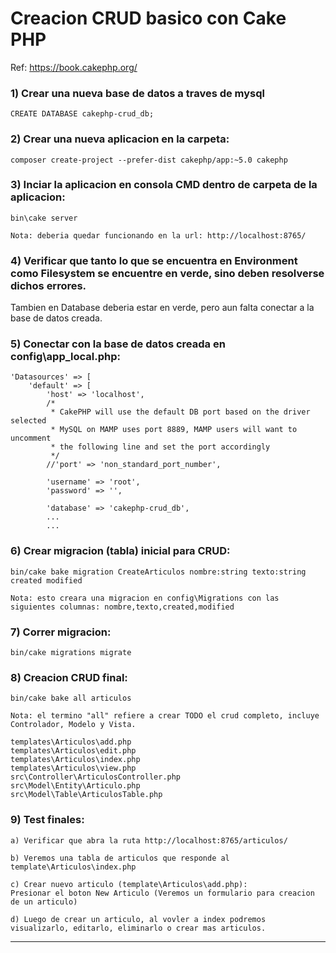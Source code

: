 # Creacion CRUD basico con Cake PHP

Ref: https://book.cakephp.org/

### 1) Crear una nueva base de datos a traves de mysql

    CREATE DATABASE cakephp-crud_db;

### 2) Crear una nueva aplicacion en la carpeta:

    composer create-project --prefer-dist cakephp/app:~5.0 cakephp

### 3) Inciar la aplicacion en consola CMD dentro de carpeta de la aplicacion:

    bin\cake server

    Nota: deberia quedar funcionando en la url: http://localhost:8765/

### 4) Verificar que tanto lo que se encuentra en Environment como Filesystem se encuentre en verde, sino deben resolverse dichos errores.
Tambien en Database deberia estar en verde, pero aun falta conectar a la base de datos creada.

### 5) Conectar con la base de datos creada en config\app_local.php:

    'Datasources' => [
        'default' => [
            'host' => 'localhost',
            /*
             * CakePHP will use the default DB port based on the driver selected
             * MySQL on MAMP uses port 8889, MAMP users will want to uncomment
             * the following line and set the port accordingly
             */
            //'port' => 'non_standard_port_number',

            'username' => 'root',
            'password' => '',

            'database' => 'cakephp-crud_db',
            ...
            ...

### 6) Crear migracion (tabla) inicial para CRUD:

    bin/cake bake migration CreateArticulos nombre:string texto:string created modified

    Nota: esto creara una migracion en config\Migrations con las siguientes columnas: nombre,texto,created,modified

### 7) Correr migracion:

    bin/cake migrations migrate

### 8) Creacion CRUD final:

    bin/cake bake all articulos

    Nota: el termino "all" refiere a crear TODO el crud completo, incluye Controlador, Modelo y Vista.

    templates\Articulos\add.php
    templates\Articulos\edit.php
    templates\Articulos\index.php
    templates\Articulos\view.php
    src\Controller\ArticulosController.php
    src\Model\Entity\Articulo.php
    src\Model\Table\ArticulosTable.php

### 9) Test finales:

    a) Verificar que abra la ruta http://localhost:8765/articulos/

    b) Veremos una tabla de articulos que responde al template\Articulos\index.php

    c) Crear nuevo articulo (template\Articulos\add.php):
    Presionar el boton New Articulo (Veremos un formulario para creacion de un articulo)

    d) Luego de crear un articulo, al vovler a index podremos visualizarlo, editarlo, eliminarlo o crear mas articulos.

---